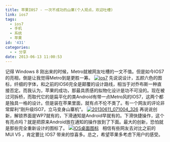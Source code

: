 ```yaml
---
title: 苹果I0S7 - 一次不成功的山寨(个人观点，欢迎吐槽)
link: ios7
tags:
  - ios7
  - 手机
  - 系统
  - 苹果
id: '431'
categories:
  - - 分享
date: 2013-06-13 11:00:53
---
```


记得 Windows 8 刚出来的时候，Metro就被网友吐槽的一文不值。但是如今IOS7的亮相，倒是让我觉得Metro到是更胜一筹。 [![ios7](http://vsnote.test/wp-content/uploads/2013/06/ios7.jpg)](http://vsnote.test/ios7.html/ios7-2) 先说说设计，五颜六色的图标，纤细的字体，和之前的IOS6完全是颠覆的设计路线，相当于对乔布斯一种直接否定。而我认为，苹果的成功，那最具质感的拟物化设计是功不可没的。现在被过河拆桥，而取代它的是扁平化的类Android有带一点Metro风的IOS7，这两个都是独具一格的设计。但是装在苹果里面，就有点不伦不类了。有一个网友的评论非常犀利“刚升级ISO7，立马变身山寨机”。 [![20130611_071004_326](http://vsnote.test/wp-content/uploads/2013/06/20130611_071004_326.jpg)](http://vsnote.test/ios7.html/20130611_071004_326) 再说说创新，解锁界面是WP7就有的，下滑通知是Android早就有的。下滑快捷操作，这个有亮点吗？就是把原来Android放在通知的操作放到了下面。最大的创新，恐怕就是那些完全重新设计的图标了。 [![IOS桌面图标](http://vsnote.test/wp-content/uploads/2013/06/dock.jpg)](http://vsnote.test/ios7.html/dock)   相信有些网友去对比之前的 MUI V5 ，肯定要比 IOS7 带来的惊喜多。总之，希望苹果多考虑下用户的感受。
